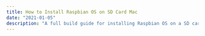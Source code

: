 ```yaml
---
title: How to Install Raspbian OS on SD Card Mac
date: "2021-01-05"
description: "A full build guide for installing Raspbian OS on a SD card using a mac. This guide will help you get up and running on your raspberry pi in no time."
---
```


